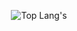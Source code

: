 
<p align = "center">
<img src = "https://github-readme-stats.vercel.app/api/top-langs/?username=abhishekchandra2522k&theme=dark&layout=compact" alt = "Top Lang's"/>
</p>
